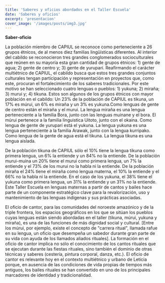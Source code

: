 ```yaml
---
title: 'Saberes y oficios abordados en el Taller Escuela'
date: 'Saberes y oficios'
excerpt: 'presentacion'
cover_image: '/images/posts/img3.jpg'
---
```


**Saber-oficio**

La población miembro de CAPIUL se reconoce como perteneciente a 26 grupos étnicos, de al menos diez familias lingüísticas diferentes. Al interior del cabildo se reconocieron tres grandes conglomerados socioculturales que reúnen en su mayoría esta gran cantidad de grupos étnicos: 1) gente de agua; 2) gente de centro y; 3) gente de yuruparí. Reafirmando el carácter multiétnico de CAPIUL, el cabildo busca que estos tres grandes conjuntos culturales tengan participación y representación en proyectos que, como este, procuran el fortalecimiento de los saberes tradicionales. Por este motivo se han seleccionado cuatro lenguas o pueblos: 1) yukuna; 2) miraña; 3) murui y; 4) tikuna. Estos son algunos de los grupos étnicos con mayor población en el cabildo: Un 23% de la población de CAPIUL es tikuna, un 17% es múrui, un 6% es miraña y un 3% es yukuna.Como lenguas de gente de centro están el miraña y el murui. La lengua miraña es una lengua perteneciente a la familia Bora, junto con las lenguas muinane y el bora. El múrui pertenece a la familia linguistica Uitoto, junto con el okaina. Como lengua de gente de yuruparí está el yukuna. La lengua yukuna es una lengua perteneciente a la familia Arawak, junto con la lengua kurripako. Como lengua de la gente de agua está el tikuna. La lengua tikuna es una lengua aislada.

De la población tikuna de CAPIUL sólo el 10% tiene la lengua tikuna como primera lengua, un 6% la entiende y un 84% no la entiende. De la población murui-muina un 20% tiene el murui como primera lengua, un 7% la entiende y el 73% de los murui no la habla ni la entiende. De la población miraña el 24% tiene el miraña como lengua materna, el 10% la entiende y el 66% no la habla ni la entiende. En el caso de los yukuna, el 38% tiene el yukuna como primera lengua, un 31% la entiende y un 31% no la entiende. Este Taller Escuela en lenguas maternas a partir de cantos y bailes hace parte de un componente estratégico clave para la revalorización, uso y mantenimiento de las lenguas indígenas y sus prácticas asociadas.

El oficio de cantor, para las comunidades del noroeste amazónico y de la triple frontera, los espacios geográficos en los que se sitúan los pueblos cuyas lenguas están siendo abordadas en el taller (tikuna, múrui, yukuna y miraña), es una de las funciones de más dignidad social y cultural. [Entre los múrui, por ejemplo, existe el concepto de &quot;carrera ritual&quot;, llamada rafue en su lengua, un oficio que desempeña un sabedor durante gran parte de su vida con ayuda de los llamados aliados rituales]. La formación en el oficio de cantor implica no sólo el conocimiento de los cantos rituales que se ejecutan durante las fiestas rituales, sino también el dominio de otras técnicas y saberes (cestería, pintura corporal, danza, etc.). El oficio de cantor es relevante hoy en el contexto multiétnico y urbano de Leticia porque, en ausencia de las condiciones de vida propias de tiempos más antiguos, los bailes rituales se han convertido en uno de los principales marcadores de identidad y tradicionalidad.

